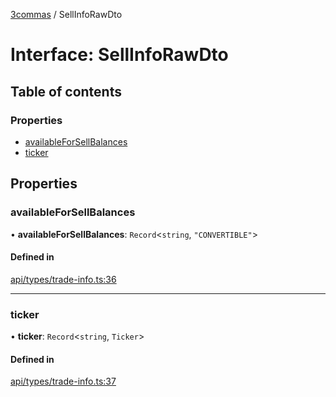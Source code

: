[3commas](../README.md) / SellInfoRawDto

# Interface: SellInfoRawDto

## Table of contents

### Properties

- [availableForSellBalances](SellInfoRawDto.md#availableforsellbalances)
- [ticker](SellInfoRawDto.md#ticker)

## Properties

### availableForSellBalances

• **availableForSellBalances**: `Record`\<`string`, `"CONVERTIBLE"`\>

#### Defined in

[api/types/trade-info.ts:36](https://github.com/ozum/3commas/blob/3d2d741/src/api/types/trade-info.ts#L36)

---

### ticker

• **ticker**: `Record`\<`string`, `Ticker`\>

#### Defined in

[api/types/trade-info.ts:37](https://github.com/ozum/3commas/blob/3d2d741/src/api/types/trade-info.ts#L37)
